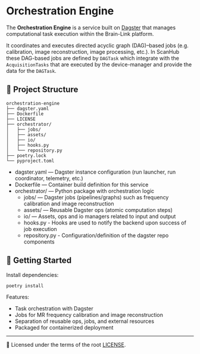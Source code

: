 # Orchestration Engine

The **Orchestration Engine** is a service built on [Dagster](https://dagster.io/) that manages computational task execution within the Brain-Link platform.  

It coordinates and executes directed acyclic graph (DAG)–based jobs (e.g. calibration, image reconstruction, image processing, etc.). In ScanHub these DAG-based jobs are defined by `DAGTask` which integrate with the `AcquisitionTasks` that are executed by the device-manager and provide the data for the `DAGTask`.

## 📂 Project Structure

```text
orchestration-engine
├── dagster.yaml
├── Dockerfile
├── LICENSE
├── orchestrator/
│   ├── jobs/
│   ├── assets/
│   ├── io/
│   ├── hooks.py
│   └── repository.py
├── poetry.lock
└── pyproject.toml
```

- dagster.yaml — Dagster instance configuration (run launcher, run coordinator, telemetry, etc.)
- Dockerfile — Container build definition for this service
- orchestrator/ — Python package with orchestration logic
    - jobs/ — Dagster jobs (pipelines/graphs) such as frequency calibration and image reconstruction
    - assets/ — Reusable Dagster ops (atomic computation steps)
    - io/ — Assets, ops and io managers related to input and output
    - hooks.py - Hooks are used to notify the backend upon success of job execution
    - repository.py - Configuration/definition of the dagster repo components


## 🚀 Getting Started

Install dependencies:

```bash
poetry install
```

Features:
* Task orchestration with Dagster
* Jobs for MR frequency calibration and image reconstruction
* Separation of reusable ops, jobs, and external resources
* Packaged for containerized deployment


---

📄 Licensed under the terms of the root [LICENSE](../../LICENSE).
